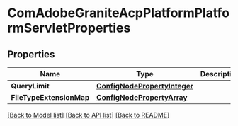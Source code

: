 # ComAdobeGraniteAcpPlatformPlatformServletProperties

## Properties
Name | Type | Description | Notes
------------ | ------------- | ------------- | -------------
**QueryLimit** | [**ConfigNodePropertyInteger**](configNodePropertyInteger.md) |  | [optional] 
**FileTypeExtensionMap** | [**ConfigNodePropertyArray**](configNodePropertyArray.md) |  | [optional] 

[[Back to Model list]](../README.md#documentation-for-models) [[Back to API list]](../README.md#documentation-for-api-endpoints) [[Back to README]](../README.md)


